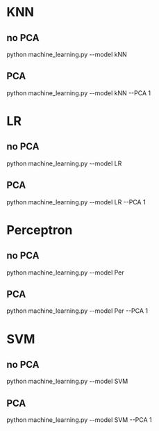 # KNN
## no PCA
python machine_learning.py --model kNN 
## PCA
python machine_learning.py --model kNN --PCA 1

# LR
## no PCA
python machine_learning.py --model LR 
## PCA
python machine_learning.py --model LR --PCA 1

# Perceptron
## no PCA
python machine_learning.py --model Per 
## PCA
python machine_learning.py --model Per --PCA 1


# SVM
## no PCA
python machine_learning.py --model SVM
## PCA
python machine_learning.py --model SVM --PCA 1